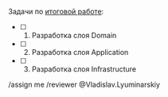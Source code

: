 Задачи по [итоговой работе](../../wikis/Итоговая-работа):
- [ ] 1. Разработка слоя Domain
- [ ] 2. Разработка слоя Application
- [ ] 3. Разработка слоя Infrastructure

/assign me
/reviewer @Vladislav.Lyuminarskiy
